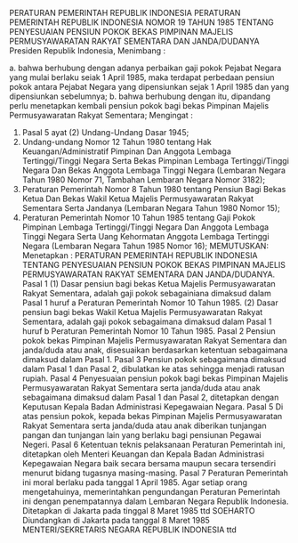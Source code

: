  PERATURAN PEMERINTAH REPUBLIK INDONESIA PERATURAN PEMERINTAH REPUBLIK INDONESIA NOMOR 19 TAHUN 1985 TENTANG PENYESUAIAN PENSIUN POKOK BEKAS PIMPINAN MAJELIS PERMUSYAWARATAN RAKYAT SEMENTARA DAN JANDA/DUDANYA Presiden Republik Indonesia,
Menimbang :

a. bahwa berhubung dengan adanya perbaikan gaji pokok Pejabat Negara yang mulai berlaku seiak 1 April 1985, maka terdapat perbedaan pensiun pokok antara Pejabat Negara yang dipensiunkan sejak 1 April 1985 dan yang dipensiunkan sebelumnya;
b. bahwa berhubung dengan itu, dipandang perlu menetapkan kembali pensiun pokok bagi bekas Pimpinan Majelis Permusyawaratan Rakyat Sementara;
Mengingat :

1. Pasal 5 ayat (2) Undang-Undang Dasar 1945;
2. Undang-undang Nomor 12 Tahun 1980 tentang Hak Keuangan/Administratif Pimpinan Dan Anggota Lembaga Tertinggi/Tinggi Negara Serta Bekas Pimpinan Lembaga Tertinggi/Tinggi Negara Dan Bekas Anggota Lembaga Tinggi Negara (Lembaran Negara Tahun 1980 Nomor 71, Tambahan Lembaran Negara Nomor 3182);
3. Peraturan Pemerintah Nomor 8 Tahun 1980 tentang Pensiun Bagi Bekas Ketua Dan Bekas Wakil Ketua Majelis Permusyawaratan Rakyat Sementara Serta Jandanya (Lembaran Negara Tahun 1980 Nomor 15);
4. Peraturan Pemerintah Nomor 10 Tahun 1985 tentang Gaji Pokok Pimpinan Lembaga Tertinggi/Tinggi Negara Dan Anggota Lembaga Tinggi Negara Serta Uang Kehormatan Anggota Lembaga Tertinggi Negara (Lembaran Negara Tahun 1985 Nomor 16);
MEMUTUSKAN:
 Menetapkan : PERATURAN PEMERINTAH REPUBLIK INDONESIA TENTANG PENYESUAIAN PENSIUN POKOK BEKAS PIMPINAN MAJELIS PERMUSYAWARATAN RAKYAT SEMENTARA DAN JANDA/DUDANYA.
Pasal 1
(1) Dasar pensiun bagi bekas Ketua Majelis Permusyawaratan Rakyat Sementara, adalah gaji pokok sebagainiana dimaksud dalam Pasal 1 huruf a Peraturan Pemerintah Nomor 10 Tahun 1985.
(2) Dasar pensiun bagi bekas Wakil Ketua Majelis Permusyawaratan Rakyat Sementara, adalah gaji pokok sebagaimana dimaksud dalam Pasal 1 huruf b Peraturan Pemerintah Nomor 10 Tahun 1985.
Pasal 2
Pensiun pokok bekas Pimpinan Majelis Permusyawaratan Rakyat Sementara dan janda/duda atau anak, disesuaikan berdasarkan ketentuan sebagaimana dimaksud dalam Pasal 1.
Pasal 3
Pensiun pokok sebagaimana dimaksud dalam Pasal 1 dan Pasal 2, dibulatkan ke atas sehingga menjadi ratusan rupiah.
Pasal 4
Penyesuaian pensiun pokok bagi bekas Pimpinan Majelis Permusyawaratan Rakyat Sementara serta janda/duda atau anak sebagaimana dimaksud dalam Pasal 1 dan Pasal 2, ditetapkan dengan Keputusan Kepala Badan Administrasi Kepegawaian Negara.
Pasal 5
Di atas pensiun pokok, kepada bekas Pimpinan Majelis Permusyawaratan Rakyat Sementara serta janda/duda atau anak diberikan tunjangan pangan dan tunjangan lain yang berlaku bagi pensiunan Pegawai Negeri.
Pasal 6
Ketentuan teknis pelaksanaan Peraturan Pemerintah ini, ditetapkan oleh Menteri Keuangan dan Kepala Badan Administrasi Kepegawaian Negara baik secara bersama maupun secara tersendiri menurut bidang tugasnya masing-masing.
Pasal 7
Peraturan Pemerintah ini moral berlaku pada tanggal 1 April 1985.
Agar setiap orang mengetahuinya, memerintahkan pengundangan Peraturan Pemerintah ini dengan penempatannya dalam Lembaran Negara Republik Indonesia. Ditetapkan di Jakarta pada tinggal 8 Maret 1985 ttd SOEHARTO Diundangkan di Jakarta pada tanggal 8 Maret 1985 MENTERI/SEKRETARIS NEGARA REPUBLIK INDONESIA ttd
